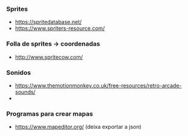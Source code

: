 ### Sprites
- https://spritedatabase.net/
- https://www.spriters-resource.com/

### Folla de sprites -> coordenadas
- http://www.spritecow.com/

### Sonidos
- https://www.themotionmonkey.co.uk/free-resources/retro-arcade-sounds/
- 

### Programas para crear mapas
- https://www.mapeditor.org/  (deixa exportar a json)
